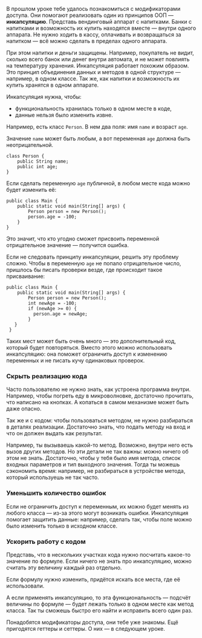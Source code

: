 В прошлом уроке тебе удалось познакомиться с модификаторами доступа. Они помогают реализовать один из принципов ООП — **инкапсуляцию**.
Представь вендинговый аппарат c напитками. Банки с напитками и возможность их купить находятся вместе — внутри одного аппарата. Не нужно ходить в кассу, оплачивать и возвращаться за напитком — всё можно сделать в пределах одного аппарата.

При этом напитки и деньги защищены. Например, покупатель не видит, сколько всего банок или денег внутри автомата, и не может повлиять на температуру хранения.
Инкапсуляция работает похожим образом. Это принцип объединения данных и методов в одной структуре — например, в одном классе. Так же, как напитки и возможность их купить хранятся в одном аппарате.

Инкапсуляция нужна, чтобы:

- функциональность хранилась только в одном месте в коде,
- данные нельзя было изменить извне.

Например, есть класс `Person`. В нем два поля: имя `name` и возраст `age`.

Значение `name` может быть любым, а вот переменная `age` должна быть неотрицательной.
```
class Person {
    public String name;
    public int age;
} 
```

Если сделать переменную `age` публичной, в любом месте кода можно будет изменить её:
```
public class Main {
    public static void main(String[] args) {
        Person person = new Person();
        person.age = -100;
    }
} 
```

Это значит, что кто угодно сможет присвоить переменной отрицательное значение — получится ошибка.

Если не следовать принципу инкапсуляции, решить эту проблему сложно. Чтобы в переменную `age` не попало отрицательное число, пришлось бы писать проверки везде, где происходит такое присваивание:
```
public class Main {
    public static void main(String[] args) {
        Person person = new Person();
        int newAge = -100;
        if (newAge >= 0) {
          person.age = newAge;
        }
   }
 } 
```

Таких мест может быть очень много — это дополнительный код, который будет повторяться. Вместо этого можно использовать инкапсуляцию: она поможет ограничить доступ к изменению переменных и не писать кучу одинаковых проверок.

### **Cкрыть реализацию кода**

Часто пользователю не нужно знать, как устроена программа внутри. Например, чтобы погреть еду в микроволновке, достаточно прочитать, что написано на кнопках. А копаться в самом механизме может быть даже опасно.

Так же и с кодом: чтобы пользоваться методом, не нужно разбираться в деталях реализации. Достаточно знать, что подать методу на вход и что он должен выдать как результат.

Например, ты вызываешь какой-то метод. Возможно, внутри него есть вызов других методов. Но эти детали не так важны: можно ничего об этом не знать. Достаточно, чтобы у тебя было имя метода, список входных параметров и тип выходного значения. Тогда ты можешь сэкономить время: например, не разбираться в устройстве метода, который используешь не так часто.

### **Уменьшить количество ошибок**

Если не ограничить доступ к переменным, их можно будет менять из любого класса — из-за этого могут возникать ошибки. Инкапсуляция помогает защитить данные: например, сделать так, чтобы поле можно было изменить только в исходном классе.

### Ускорить работу с кодом

Представь, что в нескольких участках кода нужно посчитать какое-то значение по формуле. Если ничего не знать про инкапсуляцию, можно считать эту величину каждый раз отдельно.

Если формулу нужно изменить, придётся искать все места, где её использовали.

А если применять инкапсуляцию, то эта функциональность — подсчёт величины по формуле — будет лежать только в одном месте как метод класса. Так ты сможешь быстро его найти и исправить всего один раз.

Понадобятся модификаторы доступа, они тебе уже знакомы. Ещё пригодятся геттеры и сеттеры. О них — в следующем уроке.